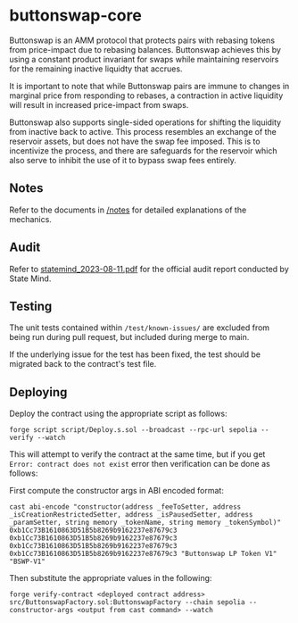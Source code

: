 # buttonswap-core

Buttonswap is an AMM protocol that protects pairs with rebasing tokens from price-impact due to rebasing balances.
Buttonswap achieves this by using a constant product invariant for swaps while maintaining reservoirs for the remaining inactive liquidty that accrues.

It is important to note that while Buttonswap pairs are immune to changes in marginal price from responding to rebases, a contraction in active liquidity will result in increased price-impact from swaps.

Buttonswap also supports single-sided operations for shifting the liquidity from inactive back to active. This process resembles an exchange of the reservoir assets, but does not have the swap fee imposed. This is to incentivize the process, and there are safeguards for the reservoir which also serve to inhibit the use of it to bypass swap fees entirely.

## Notes
Refer to the documents in [/notes](/notes) for detailed explanations of the mechanics.

## Audit
Refer to [statemind_2023-08-11.pdf](/notes/statemind_2023-08-11.pdf) for the official audit report conducted by State Mind.

## Testing

The unit tests contained within `/test/known-issues/` are excluded from being run during pull request, but included during merge to main.

If the underlying issue for the test has been fixed, the test should be migrated back to the contract's test file.

## Deploying

Deploy the contract using the appropriate script as follows:
```
forge script script/Deploy.s.sol --broadcast --rpc-url sepolia --verify --watch
```

This will attempt to verify the contract at the same time, but if you get `Error: contract does not exist` error then verification can be done as follows:

First compute the constructor args in ABI encoded format:
```
cast abi-encode "constructor(address _feeToSetter, address _isCreationRestrictedSetter, address _isPausedSetter, address _paramSetter, string memory _tokenName, string memory _tokenSymbol)" 0xb1Cc73B1610863D51B5b8269b9162237e87679c3 0xb1Cc73B1610863D51B5b8269b9162237e87679c3 0xb1Cc73B1610863D51B5b8269b9162237e87679c3 0xb1Cc73B1610863D51B5b8269b9162237e87679c3 "Buttonswap LP Token V1" "BSWP-V1"
```

Then substitute the appropriate values in the following:
```
forge verify-contract <deployed contract address> src/ButtonswapFactory.sol:ButtonswapFactory --chain sepolia --constructor-args <output from cast command> --watch
```
